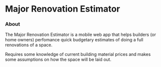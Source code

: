 # Major Renovation Estimator
### About

The Major Renovation Estimator is a mobile web app that helps builders (or home owners) perfomance quick budgetary estimates of doing a full renovations of a space.

Requires some knowledge of current building material prices and makes some assumptions on how the space will be laid out.
